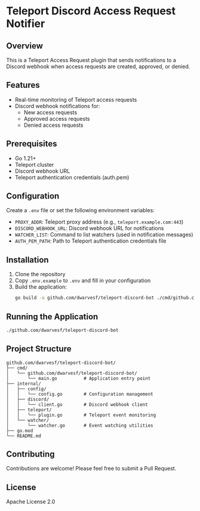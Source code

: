 # Teleport Discord Access Request Notifier

## Overview

This is a Teleport Access Request plugin that sends notifications to a Discord webhook when access requests are created, approved, or denied.

## Features

- Real-time monitoring of Teleport access requests
- Discord webhook notifications for:
  - New access requests
  - Approved access requests
  - Denied access requests

## Prerequisites

- Go 1.21+
- Teleport cluster
- Discord webhook URL
- Teleport authentication credentials (auth.pem)

## Configuration

Create a `.env` file or set the following environment variables:

- `PROXY_ADDR`: Teleport proxy address (e.g., `teleport.example.com:443`)
- `DISCORD_WEBHOOK_URL`: Discord webhook URL for notifications
- `WATCHER_LIST`: Command to list watchers (used in notification messages)
- `AUTH_PEM_PATH`: Path to Teleport authentication credentials file

## Installation

1. Clone the repository
2. Copy `.env.example` to `.env` and fill in your configuration
3. Build the application:
   ```bash
   go build -o github.com/dwarvesf/teleport-discord-bot ./cmd/github.com/dwarvesf/teleport-discord-bot
   ```

## Running the Application

```bash
./github.com/dwarvesf/teleport-discord-bot
```

## Project Structure

```
github.com/dwarvesf/teleport-discord-bot/
├── cmd/
│   └── github.com/dwarvesf/teleport-discord-bot/
│       └── main.go          # Application entry point
├── internal/
│   ├── config/
│   │   └── config.go        # Configuration management
│   ├── discord/
│   │   └── client.go        # Discord webhook client
│   ├── teleport/
│   │   └── plugin.go        # Teleport event monitoring
│   └── watcher/
│       └── watcher.go       # Event watching utilities
├── go.mod
└── README.md
```

## Contributing

Contributions are welcome! Please feel free to submit a Pull Request.

## License

Apache License 2.0
